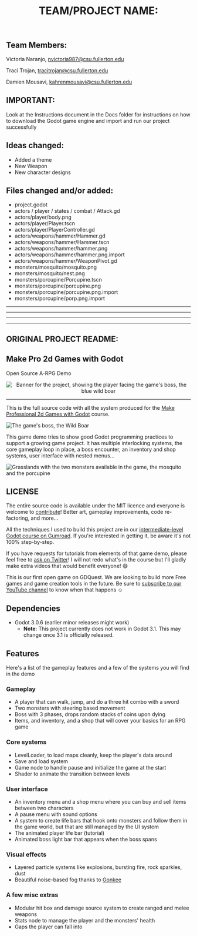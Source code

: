 <h1 align="center">
  TEAM/PROJECT NAME:</br>
  </br>
  </h1>
  
  ## Team Members: ##
  Victoria Naranjo, nvictoria987@csu.fullerton.edu
  
  Traci Trojan, tracitrojan@csu.fullerton.edu
  
  Damien Mousavi, kahrenmousavi@csu.fullerton.edu


  ## IMPORTANT: ##
  Look at the Instructions document in the Docs folder for instructions on how to download the Godot game engine and import and run our project successfully


  ## Ideas changed: ##
  - Added a theme
  - New Weapon
  - New character designs


  ## Files changed and/or added: ##
  - project.godot
  - actors / player / states / combat / Attack.gd
  - actors/player/body.png
  - actors/player/Player.tscn
  - actors/player/PlayerController.gd
  - actors/weapons/hammer/Hammer.gd
  - actors/weapons/hammer/Hammer.tscn
  - actors/weapons/hammer/hammer.png
  - actors/weapons/hammer/hammer.png.import
  - actors/weapons/hammer/WeaponPivot.gd
  - monsters/mosquito/mosquito.png
  - monsters/mosquito/nest.png
  - monsters/porcupine/Porcupine.tscn
  - monsters/porcupine/porcupine.png
  - monsters/porcupine/porcupine.png.import
  - monsters/porcupine/porp.png.import
  
  <hr>
  <hr>
  <hr> 
  <hr>
  
  
  ## ORIGINAL PROJECT README: ##

  ## Make Pro 2d Games with Godot ##
  Open Source A-RPG Demo

<p align='center'>
  <img src="https://i.imgur.com/zW56qs0.png" alt="Banner for the project, showing the player facing the game's boss, the blue wild boar" />
</p>

<hr>

This is the full source code with all the system produced for the [Make Professional 2d Games with Godot](https://gumroad.com/l/godot-tutorial-make-professional-2d-games) course.

![The game's boss, the Wild Boar](https://i.imgur.com/Bt57gQH.png)

This game demo tries to show good Godot programming practices to support a growing game project. It has multiple interlocking systems, the core gameplay loop in place, a boss encounter, an inventory and shop systems, user interface with nested menus...

![Grasslands with the two monsters available in the game, the mosquito and the porcupine](https://i.imgur.com/OPg5QEn.png)

## LICENSE ##

The entire source code is available under the MIT licence and everyone is welcome to [contribute](https://github.com/GDquest/make-pro-2d-games-with-godot/issues/)! Better art, gameplay improvements, code re-factoring, and more…

All the techniques I used to build this project are in our [intermediate-level Godot course on Gumroad](https://gumroad.com/gdquest). If you're interested in getting it, be aware it's not 100% step-by-step.

If you have requests for tutorials from elements of that game demo, please feel free to [ask on Twitter](https://twitter.com/NathanGDquest)! I will not redo what's in the course but I'll gladly make extra videos that would benefit everyone! 😄

This is our first open game on GDQuest. We are looking to build more Free games and game creation tools in the future. Be sure to [subscribe to our YouTube channel](http://youtube.com/c/gdquest) to know when that happens ☺

## Dependencies ##

- Godot 3.0.6 (earlier minor releases might work)
  - __Note__: This project currently does not work in Godot 3.1. This may change once 3.1 is officially released.

## Features ##

Here's a list of the gameplay features and a few of the systems you will find in the demo

### Gameplay ###

- A player that can walk, jump, and do a three hit combo with a sword
- Two monsters with steering based movement
- Boss with 3 phases, drops random stacks of coins upon dying
- Items, and inventory, and a shop that will cover your basics for an RPG game

### Core systems ###

- LevelLoader, to load maps cleanly, keep the player's data around
- Save and load system
- Game node to handle pause and initialize the game at the start
- Shader to animate the transition between levels

### User interface ###

- An inventory menu and a shop menu where you can buy and sell items between two characters
- A pause menu with sound options
- A system to create life bars that hook onto monsters and follow them in the game world, but that are still managed by the UI system
- The animated player life bar (tutorial)
- Animated boss light bar that appears when the boss spans

### Visual effects ###

- Layered particle systems like explosions, bursting fire, rock sparkles, dust
- Beautiful noise-based fog thanks to [Gonkee](https://github.com/Gonkee/Gonkee-Fog-Shader)

### A few misc extras

- Modular hit box and damage source system to create ranged and melee weapons
- Stats node to manage the player and the monsters' health
- Gaps the player can fall into
